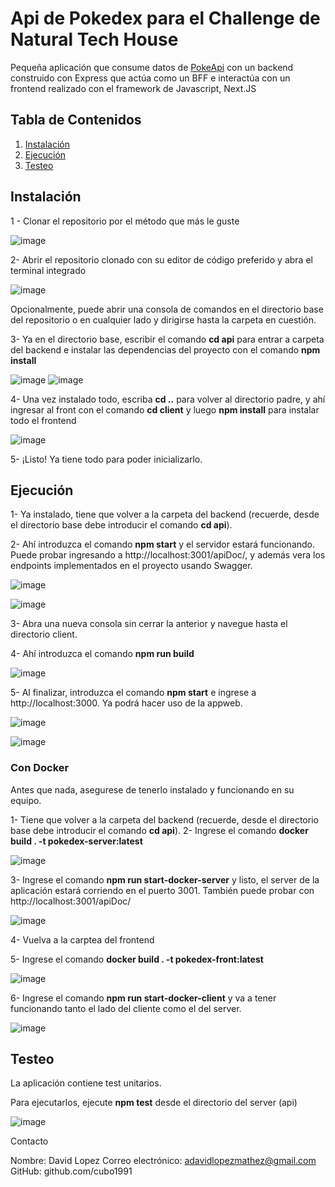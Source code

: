 # Api de Pokedex para el Challenge de Natural Tech House

Pequeña aplicación que consume datos de [PokeApi](https://pokeapi.co/) con un backend construido con Express que actúa como un BFF e interactúa con un frontend realizado con el framework de Javascript, Next.JS

## Tabla de Contenidos

1. [Instalación](#instalación)
2. [Ejecución](#ejecución)
3. [Testeo](#testeo)


## Instalación

1 - Clonar el repositorio por el método que más le guste

![image](https://github.com/cubo1991/challengeNatural/assets/51756722/6c5c447c-601e-4d38-9a53-7adddb2b26f4)

2- Abrir el repositorio clonado con su editor de código preferido y abra el terminal integrado

![image](https://github.com/cubo1991/challengeNatural/assets/51756722/7b0a1ef0-9451-4a42-8ea1-7c80db1d5da1)

Opcionalmente, puede abrir una consola de comandos en el directorio base del repositorio o en cualquier lado y dirigirse hasta la carpeta en cuestión.

3- Ya en el directorio base, escribir el comando **cd api** para entrar a carpeta del backend e instalar las dependencias del proyecto con el comando **npm install**

![image](https://github.com/cubo1991/challengeNatural/assets/51756722/d15a7bd3-3238-4f93-bccc-1fb68306acc0)
![image](https://github.com/cubo1991/challengeNatural/assets/51756722/862090d3-7ef9-4421-893b-1ce9baed4820)

4- Una vez instalado todo, escriba **cd ..** para volver al directorio padre, y ahí ingresar al front con el comando **cd client** y luego  **npm install** para instalar todo el frontend

![image](https://github.com/cubo1991/challengeNatural/assets/51756722/f8f1f91b-aca9-487d-a06c-21f26524ae82)


5- ¡Listo! Ya tiene todo para poder inicializarlo.


## Ejecución
1- Ya instalado, tiene que volver a la carpeta del backend (recuerde, desde el directorio base debe introducir el comando **cd api**).

2- Ahí introduzca el comando **npm start** y el servidor estará funcionando. Puede probar ingresando a http://localhost:3001/apiDoc/, y además vera los endpoints implementados en el proyecto usando Swagger.

![image](https://github.com/cubo1991/challengeNatural/assets/51756722/ae8edb93-2583-4d57-b414-b9ddde9f94e8)

![image](https://github.com/cubo1991/challengeNatural/assets/51756722/ba50edc0-55e7-4105-93aa-1e2d59f64078)



3- Abra una nueva consola sin cerrar la anterior y navegue hasta el directorio client.

4- Ahí introduzca el comando **npm run build** 

![image](https://github.com/cubo1991/challengeNatural/assets/51756722/b1346388-18c2-4d2b-8b45-efffb2d054e1)


5- Al finalizar, introduzca el comando **npm start** e ingrese a http://localhost:3000. Ya podrá hacer uso de la appweb.

![image](https://github.com/cubo1991/challengeNatural/assets/51756722/d5dd666e-c75a-4d49-9c57-336e249caad7)

![image](https://github.com/cubo1991/challengeNatural/assets/51756722/7d124fc9-b267-4eaa-b7a0-c57d685a083d)




### Con Docker 

Antes que nada, asegurese de tenerlo instalado y funcionando en su equipo.

1- Tiene que volver a la carpeta del backend (recuerde, desde el directorio base debe introducir el comando **cd api**).
2- Ingrese el comando **docker build . -t pokedex-server:latest**

![image](https://github.com/cubo1991/challengeNatural/assets/51756722/1070f75b-0824-4368-b370-c91b142f40dc)

3- Ingrese el comando **npm run start-docker-server** y listo, el server de la aplicación estará corriendo en el puerto 3001. También puede probar con http://localhost:3001/apiDoc/

![image](https://github.com/cubo1991/challengeNatural/assets/51756722/346c6d93-34b9-45cf-b09f-f0eb7627bf73)

4- Vuelva a la carptea del frontend

5- Ingrese el comando **docker build . -t pokedex-front:latest**

![image](https://github.com/cubo1991/challengeNatural/assets/51756722/98e0d3a3-92f0-4e4b-95cc-1ccd8183ed90)


6- Ingrese el comando **npm run start-docker-client** y va a tener funcionando tanto el lado del cliente como el del server.

![image](https://github.com/cubo1991/challengeNatural/assets/51756722/ad5af5f7-3b80-43a4-84a4-4fc819292cfe)


## Testeo

La aplicación contiene test unitarios.

Para ejecutarlos, ejecute **npm test** desde el directorio del server (api)

![image](https://github.com/cubo1991/challengeNatural/assets/51756722/8eaf1b48-5036-4752-8667-3d8740ad7dd2)





Contacto


Nombre: David Lopez
Correo electrónico: adavidlopezmathez@gmail.com
GitHub: github.com/cubo1991
